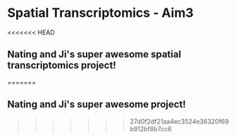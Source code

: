 # Spatial Transcriptomics - Aim3

<<<<<<< HEAD
## Nating and Ji's super awesome spatial transcriptomics project!
=======
## Nating and Ji's super awesome project!
>>>>>>> 27d0f2df21aa4ec3524e36320f69b912bf8b7cc6
